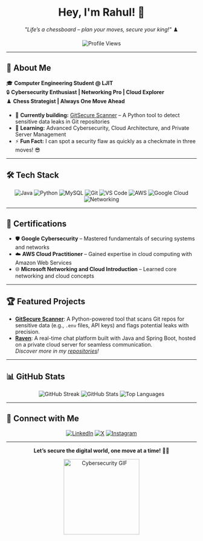 <div align="center">
  <h1>Hey, I'm Rahul! 👋</h1>
  <p><em>"Life’s a chessboard – plan your moves, secure your king!"</em> ♟️</p>
  <img src="https://views.whatilearened.today/views/github/Rahul-Raval-2912/Rahul-Raval-2912.svg?cache=remove" alt="Profile Views" />
</div>

---

## 🚀 About Me
🎓 **Computer Engineering Student @ LJIT**  
🔒 **Cybersecurity Enthusiast | Networking Pro | Cloud Explorer**  
♟️ **Chess Strategist | Always One Move Ahead**

- 🔭 **Currently building:** [GitSecure Scanner](https://github.com/Rahul-Raval-2912/gitsecure-scanner) – A Python tool to detect sensitive data leaks in Git repositories  
- 🌱 **Learning:** Advanced Cybersecurity, Cloud Architecture, and Private Server Management  
- ⚡ **Fun Fact:** I can spot a security flaw as quickly as a checkmate in three moves! 😎

---

## 🛠️ Tech Stack
<p align="center">
  <img alt="Java" src="https://img.shields.io/badge/Java-%23ED8B00.svg?style=for-the-badge&logo=openjdk&logoColor=white" />
  <img alt="Python" src="https://img.shields.io/badge/Python-3670A0?style=for-the-badge&logo=python&logoColor=yellow" />
  <img alt="MySQL" src="https://img.shields.io/badge/MySQL-005C84?style=for-the-badge&logo=mysql&logoColor=white" />
  <img alt="Git" src="https://img.shields.io/badge/Git-F05032?style=for-the-badge&logo=git&logoColor=white" />
  <img alt="VS Code" src="https://img.shields.io/badge/VSCode-007ACC?style=for-the-badge&logo=visual-studio-code&logoColor=white" />
  <img alt="AWS" src="https://img.shields.io/badge/AWS-232F3E?style=for-the-badge&logo=amazon-aws&logoColor=white" />
  <img alt="Google Cloud" src="https://img.shields.io/badge/Google%20Cloud-4285F4?style=for-the-badge&logo=google-cloud&logoColor=white" />
  <img alt="Networking" src="https://img.shields.io/badge/Networking-005C84?style=for-the-badge&logo=cisco&logoColor=white" />
</p>

---

## 📜 Certifications
- 🛡️ **Google Cybersecurity** – Mastered fundamentals of securing systems and networks  
- ☁️ **AWS Cloud Practitioner** – Gained expertise in cloud computing with Amazon Web Services  
- 🌐 **Microsoft Networking and Cloud Introduction** – Learned core networking and cloud concepts  

---

## 🏆 Featured Projects
- **[GitSecure Scanner](https://github.com/Rahul-Raval-2912/gitsecure-scanner)**: A Python-powered tool that scans Git repos for sensitive data (e.g., `.env` files, API keys) and flags potential leaks with precision.  
- **[Raven](https://github.com/Rahul-Raval-2912/raven)**: A real-time chat platform built with Java and Spring Boot, hosted on a private cloud server for seamless communication.  
*Discover more in my [repositories](https://github.com/Rahul-Raval-2912?tab=repositories)!*

---

## 📊 GitHub Stats
<p align="center">
  <img alt="GitHub Streak" src="https://streak-stats.demolab.com/?user=Rahul-Raval-2912&theme=tokyonight" />
  <img alt="GitHub Stats" src="https://github-readme-stats.vercel.app/api?username=Rahul-Raval-2912&show_icons=true&theme=radical" />
  <img alt="Top Languages" src="https://github-readme-stats.vercel.app/api/top-langs/?username=Rahul-Raval-2912&layout=compact&theme=vision-friendly-dark" />
</p>

---

## 🤝 Connect with Me
<p align="center">
  <a href="https://www.linkedin.com/in/rahul-raval-27a5a932a/"><img alt="LinkedIn" src="https://img.shields.io/badge/LinkedIn-Connect-blue?style=flat&logo=linkedin" /></a>
  <a href="https://x.com/rahul_raval_98"><img alt="X" src="https://img.shields.io/badge/X-Follow-blue?style=flat&logo=x" /></a>
  <a href="https://www.instagram.com/Rahul_Raval_98/"><img alt="Instagram" src="https://img.shields.io/badge/Instagram-Follow-purple?style=flat&logo=instagram" /></a>
</p>

---

<div align="center">
  <p><b>Let’s secure the digital world, one move at a time!</b> 🔐🚀</p>
  <img src="https://media.giphy.com/media/26BRwCM3rHKtX2X3W/giphy.gif" width="200" alt="Cybersecurity GIF" />
</div>
